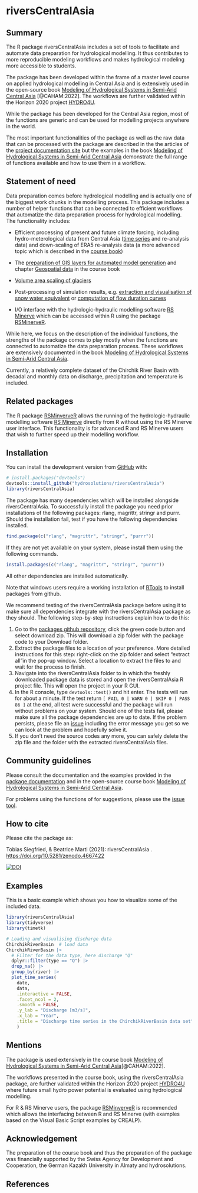 
<!-- README.md is generated from README.Rmd. Please edit that file -->

# riversCentralAsia

## Summary

The R package riversCentralAsia includes a set of tools to facilitate
and automate data preparation for hydrological modelling. It thus
contributes to more reproducible modeling workflows and makes
hydrological modeling more accessible to students.

The package has been developed within the frame of a master level course
on applied hydrological modelling in Central Asia and is extensively
used in the open-source book
<a href="https://hydrosolutions.github.io/caham_book/"
target="_blank">Modeling of Hydrological Systems in Semi-Arid Central
Asia</a> \[@CAHAM:2022\]. The workflows are further validated within the
Horizon 2020 project
<a href="https://hydro4u.eu/" target="_blank">HYDRO4U</a>.

While the package has been developed for the Central Asia region, most
of the functions are generic and can be used for modelling projects
anywhere in the world.

The most important functionalities of the package as well as the raw
data that can be processed with the package are described in the the
articles of the
<a href="https://hydrosolutions.github.io/riversCentralAsia/"
target="_blank">project documentation site</a> but the examples in the
book <a href="https://hydrosolutions.github.io/caham_book/"
target="_blank">Modeling of Hydrological Systems in Semi-Arid Central
Asia</a> demonstrate the full range of functions available and how to
use them in a workflow.

## Statement of need

Data preparation comes before hydrological modelling and is actually one
of the biggest work chunks in the modelling process. This package
includes a number of helper functions that can be connected to efficient
workflows that automatize the data preparation process for hydrological
modelling. The functionality includes:

-   Efficient processing of present and future climate forcing,
    including hydro-meterological data from Central Asia (<a
    href="https://hydrosolutions.github.io/riversCentralAsia/articles/01-discharge-processing-examples.html"
    target="_blank">time series</a> and re-analysis data) and
    down-scaling of ERA5 re-analysis data (a more advanced topic which
    is described in the
    <a href="https://hydrosolutions.github.io/caham_book/climate_data.html"
    target="_blank">course book</a>)

-   The <a
    href="https://hydrosolutions.github.io/riversCentralAsia/articles/02-preparation-of-climate-forcing.html"
    target="_blank">preparation of GIS layers for automated model
    generation</a> and chapter <a
    href="https://hydrosolutions.github.io/caham_book/geospatial_data.html"
    target="_blank">Geospatial data</a> in the course book

-   <a
    href="https://hydrosolutions.github.io/riversCentralAsia/articles/04-glacier-functions.html"
    target="_blank">Volume area scaling of glaciers</a>

-   Post-processing of simulation results, e.g. <a
    href="https://hydrosolutions.github.io/riversCentralAsia/articles/05-snow-calibration.html"
    target="_blank">extraction and visualisation of snow water
    equivalent</a> or <a
    href="https://hydrosolutions.github.io/riversCentralAsia/reference/computeAnnualFlowDurationCurve.html"
    target="_blank">computation of flow duration curves</a>

-   I/O interface with the hydrologic-hydraulic modelling software
    <a href="https://crealp.ch/rs-minerve/" target="_blank">RS Minerve</a>
    which can be accessed within R using the package
    <a href="https://github.com/hydrosolutions/RSMinerveR"
    target="_blank">RSMinerveR</a>.

While here, we focus on the description of the individual functions, the
strengths of the package comes to play mostly when the functions are
connected to automatize the data preparation process. These workflows
are extensively documented in the book
<a href="https://hydrosolutions.github.io/caham_book/"
target="_blank">Modeling of Hydrological Systems in Semi-Arid Central
Asia</a>.

Currently, a relatively complete dataset of the Chirchik River Basin
with decadal and monthly data on discharge, precipitation and
temperature is included.

## Related packages

The R package <a href="https://github.com/hydrosolutions/RSMinerveR"
target="_blank">RSMinverveR</a> allows the running of the
hydrologic-hydraulic modelling software
<a href="https://crealp.ch/rs-minerve/" target="_blank">RS Minerve</a>
directly from R without using the RS Minerve user interface. This
functionality is for advanced R and RS Minerve users that wish to
further speed up their modelling workflow.

## Installation

You can install the development version from
<a href="https://github.com/hydrosolutions/riversCentralAsia/"
target="_blank">GitHub</a> with:

``` r
# install.packages("devtools")
devtools::install_github("hydrosolutions/riversCentralAsia")
library(riversCentralAsia)
```

The package has many dependencies which will be installed alongside
riversCentralAsia. To successfully install the package you need prior
installations of the following packages: rlang, magrittr, stringr and
purrr. Should the installation fail, test if you have the following
dependencies installed.

``` r
find.package(c("rlang", "magrittr", "stringr", "purrr"))
```

If they are not yet available on your system, please install them using
the following commands.

``` r
install.packages(c("rlang", "magrittr", "stringr", "purrr"))
```

All other dependencies are installed automatically.

Note that windows users require a working installation of
<a href="https://cran.r-project.org/bin/windows/Rtools/"
target="_blank">RTools</a> to install packages from github.

We recommend testing of the riversCentralAsia package before using it to
make sure all dependencies integrate with the riversCentralAsia package
as they should. The following step-by-step instructions explain how to
do this:

1.  Go to the
    <a href="https://github.com/hydrosolutions/riversCentralAsia"
    target="_blank">packages github repository</a>, click the green code
    button and select download zip. This will download a zip folder with
    the package code to your Download folder.  
2.  Extract the package files to a location of your preference. More
    detailed instructions for this step: right-click on the zip folder
    and select “extract all”in the pop-up window. Select a location to
    extract the files to and wait for the process to finish.  
3.  Navigate into the riversCentralAsia folder to in which the freshly
    downloaded package data is stored and open the riversCentralAsia R
    project file. This will open the project in your R GUI.  
4.  In the R console, type `devtools::test()` and hit enter. The tests
    will run for about a minute. If the test return
    `[ FAIL 0 | WARN 0 | SKIP 0 | PASS 86 ]` at the end, all test were
    successful and the package will run without problems on your system.
    Should one of the tests fail, please make sure all the package
    dependencies are up to date. If the problem persists, please file an
    <a href="https://github.com/hydrosolutions/riversCentralAsia/issues"
    target="_blank">issue</a> including the error message you get so we
    can look at the problem and hopefully solve it.  
5.  If you don’t need the source codes any more, you can safely delete
    the zip file and the folder with the extracted riversCentralAsia
    files.

## Community guidelines

Please consult the documentation and the examples provided in the
<a href="https://hydrosolutions.github.io/riversCentralAsia/index.html"
target="_blank">package documentation</a> and in the open-source course
book <a href="https://hydrosolutions.github.io/caham_book/"
target="_blank">Modeling of Hydrological Systems in Semi-Arid Central
Asia</a>.

For problems using the functions of for suggestions, please use the
<a href="https://github.com/hydrosolutions/riversCentralAsia/issues"
target="_blank">issue tool</a>.

## How to cite

Please cite the package as:

Tobias Siegfried, & Beatrice Marti (2021): riversCentralAsia
<version number>. <https://doi.org/10.5281/zenodo.4667422>

[![DOI](https://zenodo.org/badge/DOI/10.5281/zenodo.4667422.svg)](https://doi.org/10.5281/zenodo.4667422)

## Examples

This is a basic example which shows you how to visualize some of the
included data.

``` r
library(riversCentralAsia)
library(tidyverse)
library(timetk)

# Loading and visualising discharge data
ChirchikRiverBasin  # load data
ChirchikRiverBasin |> 
  # Filter for the data type, here discharge "Q"
  dplyr::filter(type == "Q") |> 
  drop_na() |> 
  group_by(river) |> 
  plot_time_series(
    date,
    data,
    .interactive = FALSE,
    .facet_ncol = 2,
    .smooth = FALSE, 
    .y_lab = "Discharge [m3/s]", 
    .x_lab = "Year", 
    .title = "Discharge time series in the ChirchikRiverBasin data set"
    )
```

## Mentions

The package is used extensively in the course book
<a href="https://hydrosolutions.github.io/caham_book/"
target="_blank">Modeling of Hydrological Systems in Semi-Arid Central
Asia</a>\[@CAHAM:2022\].

The workflows presented in the course book, using the riversCentralAsia
package, are further validated within the Horizon 2020 project
<a href="https://hydro4u.eu/" target="_blank">HYDRO4U</a> where future
small hydro power potential is evaluated using hydrological modelling.

For R & RS Minerve users, the package
<a href="https://github.com/hydrosolutions/RSMinerveR"
target="_blank">RSMinverveR</a> is recommended which allows the
interfacing between R and RS Minerve (with examples based on the Visual
Basic Script examples by CREALP).

## Acknowledgement

The preparation of the course book and thus the preparation of the
package was financially supported by the Swiss Agency for Development
and Cooperation, the German Kazakh University in Almaty and
hydrosolutions.

## References

